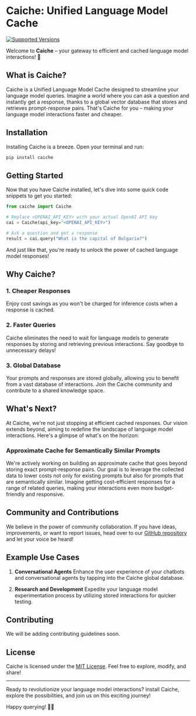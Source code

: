 # Caiche: Unified Language Model Cache
[![Supported Versions](https://img.shields.io/pypi/pyversions/requests.svg)](https://pypi.org/project/llm-caiche/)

Welcome to **Caiche** – your gateway to efficient and cached language model interactions! 🚀

## What is Caiche?

Caiche is a Unified Language Model Cache designed to streamline your language model queries. Imagine a world where you can ask a question and instantly get a response, thanks to a global vector database that stores and retrieves prompt-response pairs. That's Caiche for you – making your language model interactions faster and cheaper.

## Installation

Installing Caiche is a breeze. Open your terminal and run:

```bash
pip install caiche
```

## Getting Started

Now that you have Caiche installed, let's dive into some quick code snippets to get you started:

```python
from caiche import Caiche

# Replace <OPENAI_API_KEY> with your actual OpenAI API key
cai = Caiche(api_key="<OPENAI_API_KEY>")

# Ask a question and get a response
result = cai.query("What is the capital of Bulgaria?")
```

And just like that, you're ready to unlock the power of cached language model responses!

## Why Caiche?

### 1. **Cheaper Responses**
   Enjoy cost savings as you won't be charged for inference costs when a response is cached.

### 2. **Faster Queries**
   Caiche eliminates the need to wait for language models to generate responses by storing and retrieving previous interactions. Say goodbye to unnecessary delays!

### 3. **Global Database**
   Your prompts and responses are stored globally, allowing you to benefit from a vast database of interactions. Join the Caiche community and contribute to a shared knowledge space.

## What's Next?

At Caiche, we're not just stopping at efficient cached responses. Our vision extends beyond, aiming to redefine the landscape of language model interactions. Here's a glimpse of what's on the horizon:

### **Approximate Cache for Semantically Similar Prompts**
   We're actively working on building an approximate cache that goes beyond storing exact prompt-response pairs. Our goal is to leverage the collected data to lower costs not only for existing prompts but also for prompts that are semantically similar. Imagine getting cost-efficient responses for a range of related queries, making your interactions even more budget-friendly and responsive.

## Community and Contributions

We believe in the power of community collaboration. If you have ideas, improvements, or want to report issues, head over to our [GitHub repository](https://github.com/structuraize/caiche) and let your voice be heard!

## Example Use Cases

1. **Conversational Agents**
   Enhance the user experience of your chatbots and conversational agents by tapping into the Caiche global database.

2. **Research and Development**
   Expedite your language model experimentation process by utilizing stored interactions for quicker testing.

## Contributing

[//]: # (We welcome contributions of all kinds. Whether it's bug fixes, new features, or improvements to the documentation, your input is valuable. Check out our [contribution guidelines]&#40;CONTRIBUTING.md&#41; to get started.)
We will be adding contributing guidelines soon.

## License

Caiche is licensed under the [MIT License](LICENSE). Feel free to explore, modify, and share!

---

Ready to revolutionize your language model interactions? Install Caiche, explore the possibilities, and join us on this exciting journey!

Happy querying! 🚀✨
